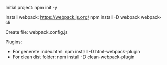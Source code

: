 Initial project:
npm init -y

Install webpack: https://webpack.js.org/
npm install -D webpack webpack-cli

Create file:
webpack.config.js

Plugins:
* For generete index.html: npm install -D html-webpack-plugin
* For clean dist folder: npm install -D clean-webpack-plugin